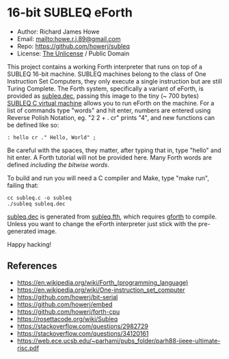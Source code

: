 # 16-bit SUBLEQ eForth

* Author: Richard James Howe
* Email: <mailto:howe.r.j.89@gmail.com>
* Repo: <https://github.com/howerj/subleq>
* License: [The Unlicense](LICENSE) / Public Domain

This project contains a working Forth interpreter that runs on top
of a SUBLEQ 16-bit machine. SUBLEQ machines belong to the class of One
Instruction Set Computers, they only execute a single instruction but are
still Turing Complete. The Forth system, specifically a variant of eForth,
is provided as [subleq.dec](subleq.dec), passing this image to the tiny (~
700 bytes) [SUBLEQ C virtual machine](subleq.c) allows you to run eForth
on the machine. For a list of commands type "words" and hit enter, numbers
are entered using Reverse Polish Notation, eg. "2 2 + . cr" prints "4",
and new functions can be defined like so:

	: hello cr ." Hello, World" ;

Be careful with the spaces, they matter, after typing that in, type "hello"
and hit enter. A Forth tutorial will not be provided here. Many Forth words
are defined *including the bitwise words*.

To build and run you will need a C compiler and Make, type "make run",
failing that:

	cc subleq.c -o subleq
	./subleq subleq.dec

[subleq.dec](subleq.dec) is generated from [subleq.fth](subleq.fth), which
requires [gforth](https://gforth.org/) to compile. Unless you want to change
the eForth interpreter just stick with the pre-generated image.

Happy hacking!

## References

* <https://en.wikipedia.org/wiki/Forth_(programming_language)>
* <https://en.wikipedia.org/wiki/One-instruction_set_computer>
* <https://github.com/howerj/bit-serial>
* <https://github.com/howerj/embed>
* <https://github.com/howerj/forth-cpu>
* <https://rosettacode.org/wiki/Subleq>
* <https://stackoverflow.com/questions/2982729>
* <https://stackoverflow.com/questions/34120161>
* <https://web.ece.ucsb.edu/~parhami/pubs_folder/parh88-ijeee-ultimate-risc.pdf>

